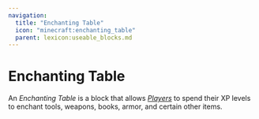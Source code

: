 ```yaml
---
navigation:
  title: "Enchanting Table"
  icon: "minecraft:enchanting_table"
  parent: lexicon:useable_blocks.md
---
```


# Enchanting Table

<ItemImage id="minecraft:enchanting_table" />

An *Enchanting Table* is a block that allows [*Players*](../creatures/human-player.md) to spend their XP levels to enchant tools, weapons, books, armor, and certain other items.

##  



<Recipe id="minecraft:enchanting_table" />

